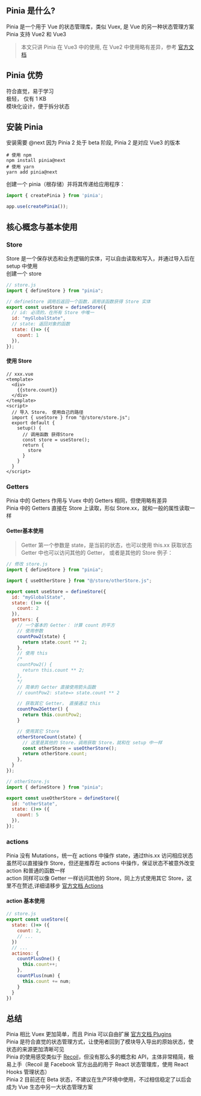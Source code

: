 ## Pinia 是什么?
Pinia 是一个用于 Vue 的状态管理库，类似 Vuex, 是 Vue 的另一种状态管理方案  
Pinia 支持 Vue2 和 Vue3  

> 本文只讲 Pinia 在 Vue3 中的使用, 在 Vue2 中使用略有差异，参考 [官方文档](https://pinia.esm.dev/)

## Pinia 优势
符合直觉，易于学习  
极轻， 仅有 1 KB  
模块化设计，便于拆分状态  

## 安装 Pinia
安装需要 @next 因为 Pinia 2 处于 beta 阶段, Pinia 2 是对应 Vue3 的版本
````
# 使用 npm
npm install pinia@next
# 使用 yarn
yarn add pinia@next
````

创建一个 pinia（根存储）并将其传递给应用程序：  
````javascript
import { createPinia } from 'pinia';

app.use(createPinia());
````

## 核心概念与基本使用

### Store

Store 是一个保存状态和业务逻辑的实体，可以自由读取和写入，并通过导入后在 setup 中使用  
创建一个 store
````javascript
// store.js
import { defineStore } from "pinia";

// defineStore 调用后返回一个函数，调用该函数获得 Store 实体
export const useStore = defineStore({
  // id: 必须的，在所有 Store 中唯一
  id: "myGlobalState",
  // state: 返回对象的函数
  state: ()=> ({
    count: 1
  }),
});
````

#### 使用 Store
````vue
// xxx.vue
<template>
  <div>
    {{store.count}}
  </div>
</template>
<script>
  // 导入 Store， 使用自己的路径
  import { useStore } from "@/store/store.js";
  export default {
    setup() {
      // 调用函数 获得Store
      const store = useStore();
      return {
        store
      }
    }
  }
</script>
````

### Getters

Pinia 中的 Getters 作用与 Vuex 中的 Getters 相同，但使用略有差异  
Pinia 中的 Getters 直接在 Store 上读取，形似 Store.xx，就和一般的属性读取一样  

#### Getter基本使用
>Getter 第一个参数是 state，是当前的状态，也可以使用 this.xx 获取状态  
>Getter 中也可以访问其他的 Getter， 或者是其他的 Store
例子：
````javascript
// 修改 store.js
import { defineStore } from "pinia";

import { useOtherStore } from "@/store/otherStore.js";

export const useStore = defineStore({
  id: "myGlobalState",
  state: ()=> ({
    count: 2
  }),
  getters: {
    // 一个基本的 Getter： 计算 count 的平方
    // 使用参数
    countPow2(state) {
      return state.count ** 2;
    },
    // 使用 this
    /* 
    countPow2() {
      return this.count ** 2;
    }, 
    */
    // 简单的 Getter 直接使用箭头函数
    // countPow2: state=> state.count ** 2

    // 获取其它 Getter， 直接通过 this
    countPow2Getter() {
      return this.countPow2;
    }

    // 使用其它 Store
    otherStoreCount(state) {
      // 这里是其他的 Store，调用获取 Store，就和在 setup 中一样
      const otherStore = useOtherStore();
      return otherStore.count;
    },
  }
});

// otherStore.js
import { defineStore } from "pinia";

export const useOtherStore = defineStore({
  id: "otherState",
  state: ()=> ({
    count: 5
  }),
});
````



### actions
Pinia 没有 Mutations，统一在 actions 中操作 state，通过this.xx 访问相应状态  
虽然可以直接操作 Store，但还是推荐在 actions 中操作，保证状态不被意外改变  
action 和普通的函数一样  
action 同样可以像 Getter 一样访问其他的 Store，同上方式使用其它 Store，这里不在赘述,详细请移步 [官方文档 Actions](https://pinia.esm.dev/core-concepts/actions.html)  
#### action 基本使用
````javascript
// store.js
export const useStore({
  state: ()=> ({
    count: 2,
    // ...
  })
  // ...
  actinos: {
    countPlusOne() {
      this.count++;
    },
    countPlus(num) {
      this.count += num;
    }
  }
})
````

## 总结
Pinia 相比 Vuex 更加简单，而且 Pinia 可以自由扩展 [官方文档 Plugins](https://pinia.esm.dev/core-concepts/plugins.html)  
Pinia 是符合直觉的状态管理方式，让使用者回到了模块导入导出的原始状态，使状态的来源更加清晰可见  
Pinia 的使用感受类似于 [Recoil](https://recoiljs.org/zh-hans/)，但没有那么多的概念和 API，主体非常精简，极易上手（Recoil 是 Facebook 官方出品的用于 React 状态管理库，使用 React Hooks 管理状态）  
Pinia 2 目前还在 Beta 状态，不建议在生产环境中使用，不过相信稳定了以后会成为 Vue 生态中另一大状态管理方案